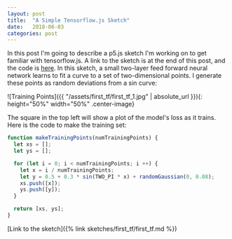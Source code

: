 ```yaml
---
layout: post
title:  "A Simple Tensorflow.js Sketch"
date:   2018-06-03
categories: post
---
```


In this post I'm going to describe a p5.js sketch I'm working on to get familiar with tensorflow.js. A link to the sketch is at the end of this post, and the code is [here](https://github.com/gautsi/gautsi.github.io/blob/master/sketches/first_tf/first_tf.js). In this sketch, a small two-layer feed forward neural network learns to fit a curve to a set of two-dimensional points. I generate these points as random deviations from a sin curve:

![Training Points]({{ "/assets/first_tf/first_tf_1.jpg" | absolute_url }}){: height="50%" width="50%" .center-image}

The square in the top left will show a plot of the model's loss as it trains. Here is the code to make the training set:

```javascript
function makeTrainingPoints(numTrainingPoints) {
  let xs = [];
  let ys = [];

  for (let i = 0; i < numTrainingPoints; i ++) {
    let x = i / numTrainingPoints;
    let y = 0.5 + 0.3 * sin(TWO_PI * x) + randomGaussian(0, 0.08);
    xs.push([x]);
    ys.push([y]);
  }

  return [xs, ys];
}
```

[Link to the sketch]({% link sketches/first_tf/first_tf.md %})
